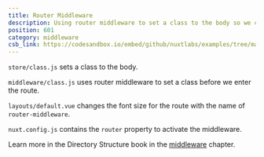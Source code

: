 ```yaml
---
title: Router Middleware
description: Using router middleware to set a class to the body so we can then style differently depending on the route
position: 601
category: middleware
csb_link: https://codesandbox.io/embed/github/nuxtlabs/examples/tree/master/middleware/router-middleware?fontsize=14&hidenavigation=1&module=%2Fnuxt.config.js&theme=dark&view=editor
---
```


<example-intro></example-intro>

`store/class.js` sets a class to the body.

`middleware/class.js` uses router middleware to set a class before we enter the route.

`layouts/default.vue` changes the font size for the route with the name of `router-middleware`.

`nuxt.config.js` contains the `router` property to activate the middleware.

<base-alert type="next">

Learn more in the Directory Structure book in the [middleware](/docs/2.x/directory-structure/middleware#router-middleware) chapter.

</base-alert>

<code-sandbox :src="csb_link"></code-sandbox>
